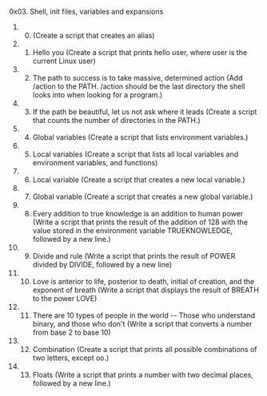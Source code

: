 0x03. Shell, init files, variables and expansions
1. 0. <o> (Create a script that creates an alias)
2. 1. Hello you (Create a script that prints hello user, where user is the current Linux user)
3. 2. The path to success is to take massive, determined action (Add /action to the PATH. /action should be the last directory the shell looks into when looking for a program.)
4. 3. If the path be beautiful, let us not ask where it leads (Create a script that counts the number of directories in the PATH.)
5. 4. Global variables (Create a script that lists environment variables.)
6. 5. Local variables (Create a script that lists all local variables and environment variables, and functions)
7. 6. Local variable (Create a script that creates a new local variable.)
8. 7. Global variable (Create a script that creates a new global variable.)
9. 8. Every addition to true knowledge is an addition to human power (Write a script that prints the result of the addition of 128 with the value stored in the environment variable TRUEKNOWLEDGE, followed by a new line.)
10. 9. Divide and rule (Write a script that prints the result of POWER divided by DIVIDE, followed by a new line)
11. 10. Love is anterior to life, posterior to death, initial of creation, and the exponent of breath (Write a script that displays the result of BREATH to the power LOVE)
12. 11. There are 10 types of people in the world -- Those who understand binary, and those who don't (Write a script that converts a number from base 2 to base 10)
13. 12. Combination (Create a script that prints all possible combinations of two letters, except oo.)
14. 13. Floats (Write a script that prints a number with two decimal places, followed by a new line.)
